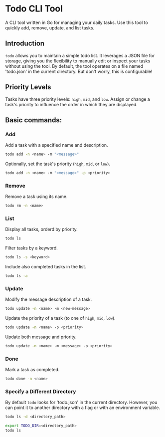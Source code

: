 # Todo CLI Tool
A CLI tool written in Go for managing your daily tasks.
Use this tool to quickly add, remove, update, and list tasks.

## Introduction
`todo` allows you to maintain a simple todo list.
It leverages a JSON file for storage, giving you the flexibility to manually edit or inspect your tasks without using the tool.
By default, the tool operates on a file named 'todo.json' in the current directory.
But don't worry, this is configurable!

## Priority Levels
Tasks have three priority levels: `high`, `mid`, and `low`. Assign or change a task's priority to influence the order in which they are displayed.


## Basic commands:

### Add
Add a task with a specified name and description.
``` bash
todo add -n <name> -m "<message>"
```

Optionally, set the task's priority (`high`, `mid`, or `low`).
``` bash
todo add -n <name> -m "<message>" -p <priority>
```

### Remove
Remove a task using its name.
``` bash
todo rm -n <name>
```

### List
Display all tasks, orderd by priority.
``` bash
todo ls
```

Filter tasks by a keyword.
``` bash
todo ls -s <keyword>
```

Include also completed tasks in the list.
``` bash
todo ls -a
```

### Update
Modify the message description of a task.
``` bash
todo update -n <name> -m <new-message>
```

Update the priority of a task (to one of `high`, `mid`, `low`).
``` bash
todo update -n <name> -p <priority>
```

Update both message and priority.
``` bash
todo update -n <name> -m <message> -p <priority>
```

### Done
Mark a task as completed.
``` bash
todo done -n <name>
```

### Specify a Different Directory
By default `todo` looks for 'todo.json' in the current directory. 
However, you can point it to another directory with a flag or with an environment variable.
``` bash
todo ls -d <directory_path>
```

``` bash
export TODO_DIR=<directory_path>
todo ls
```

